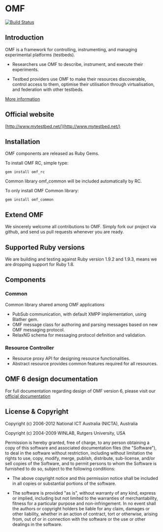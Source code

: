 # OMF

[![Build Status](https://secure.travis-ci.org/mytestbed/omf.png)](http://travis-ci.org/mytestbed/omf)

## Introduction

OMF is a framework for controlling, instrumenting, and managing experimental platforms (testbeds).

* Researchers use OMF to describe, instrument, and execute their experiments.

* Testbed providers use OMF to make their resources discoverable, control access to them, optimise their utilisation through virtualisation, and federation with other testbeds.

[More information](https://omf.mytestbed.net/projects/omf/wiki/Introduction)

## Official website

[http://www.mytestbed.net/](http://www.mytestbed.net/)

## Installation

OMF components are released as Ruby Gems.

To install OMF RC, simple type:

    gem install omf_rc

Common library omf\_common will be included automatically by RC.

To only install OMF Common library:

    gem install omf_common

## Extend OMF

We sincerely welcome all contributions to OMF. Simply fork our project via github, and send us pull requests whenever you are ready.

## Supported Ruby versions

We are building and testing against Ruby version 1.9.2 and 1.9.3, means we are dropping support for Ruby 1.8.

## Components

### Common

Common library shared among OMF applications

* PubSub communication, with default XMPP implementation, using Blather gem.
* OMF message class for authoring and parsing messages based on new OMF messaging protocol.
* RelaxNG schema for messaging protocol definition and validation.

### Resource Controller

* Resource proxy API for designing resource functionalities.
* Abstract resource provides common features required for all resources.

## OMF 6 design documentation

For full documentation regarding design of OMF version 6, please visit our [official documentation](http://omf.mytestbed.net/projects/omf/wiki/Architectural_Foundation)

## License & Copyright

Copyright (c) 2006-2012 National ICT Australia (NICTA), Australia

Copyright (c) 2004-2009 WINLAB, Rutgers University, USA

Permission is hereby granted, free of charge, to any person obtaining a copy of this software and associated documentation files (the "Software"), to deal
in the software without restriction, including without limitation the rights to use, copy, modify, merge, publish, distribute, sub-license, and/or sell
copies of the Software, and to permit persons to whom the Software is furnished to do so, subject to the following conditions:

* The above copyright notice and this permission notice shall be included in all copies or substantial portions of the software.

* The software is provided "as is", without warranty of any kind, express or implied, including but not limited to the warranties of merchantability, fitness for a particular purpose and non-infringement. In no event shall the authors or copyright holders be liable for any claim, damages or other liability, whether in an action of contract, tort or otherwise, arising from, out of or in connection with the software or the use or other dealings in the software.
